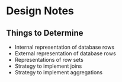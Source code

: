 # Design Notes

## Things to Determine

- Internal representation of database rows
- External representation of database rows
- Representations of row sets
- Strategy to implement joins
- Strategy to implement aggregations
